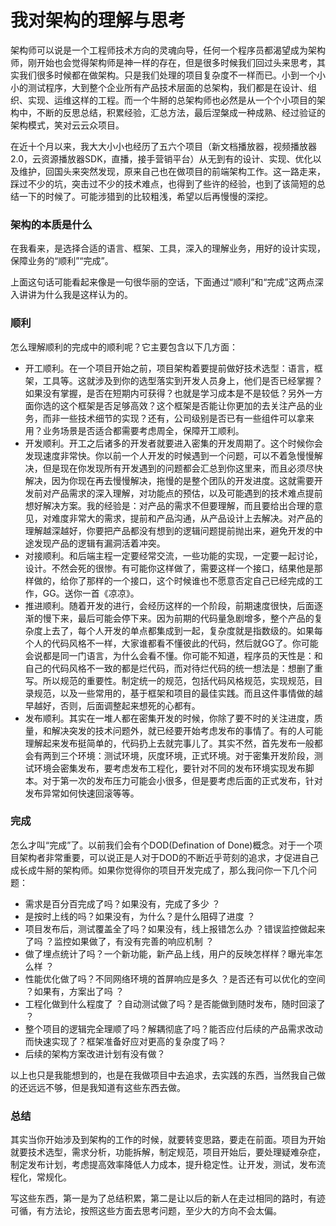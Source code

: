 # 我对架构的理解与思考

架构师可以说是一个工程师技术方向的灵魂向导，任何一个程序员都渴望成为架构师，刚开始也会觉得架构师是神一样的存在，但是很多时候我们回过头来思考，其实我们很多时候都在做架构。只是我们处理的项目复杂度不一样而已。小到一个小小的测试程序，大到整个企业所有产品技术层面的总架构，我们都是在设计、组织、实现、运维这样的工程。而一个牛掰的总架构师也必然是从一个个小项目的架构中，不断的反思总结，积累经验，汇总方法，最后涅槃成一种成熟、经过验证的架构模式，笑对云云众项目。

在近十个月以来，我大大小小也经历了五六个项目（新文档播放器，视频播放器2.0，云资源播放器SDK，直播，接手营销平台）从无到有的设计、实现、优化以及维护，回国头来突然发现，原来自己也在做项目的前端架构工作。这一路走来，踩过不少的坑，突击过不少的技术难点，也得到了些许的经验，也到了该简短的总结一下的时候了。可能涉猎到的比较粗浅，希望以后再慢慢的深挖。

### 架构的本质是什么

在我看来，是选择合适的语言、框架、工具，深入的理解业务，用好的设计实现，保障业务的“顺利”“完成”。

上面这句话可能看起来像是一句很华丽的空话，下面通过“顺利”和“完成”这两点深入讲讲为什么我是这样认为的。

### 顺利

怎么理解顺利的完成中的顺利呢？它主要包含以下几方面：

- 开工顺利。在一个项目开始之前，项目架构着要提前做好技术选型：语言，框架，工具等。这就涉及到你的选型落实到开发人员身上，他们是否已经掌握？如果没有掌握，是否在短期内可获得？也就是学习成本是不是较低？另外一方面你选的这个框架是否足够高效？这个框架是否能让你更加的去关注产品的业务，而非一些技术细节的实现？还有，公司级别是否已有一些组件可以拿来用？业务场景是否适合都需要考虑周全，保障开工顺利。
- 开发顺利。开工之后诸多的开发者就要进入密集的开发周期了。这个时候你会发现速度非常快。你以前一个人开发的时候遇到一个问题，可以不着急慢慢解决，但是现在你发现所有开发遇到的问题都会汇总到你这里来，而且必须尽快解决，因为你现在再去慢慢解决，拖慢的是整个团队的开发进度。这就需要开发前对产品需求的深入理解，对功能点的预估，以及可能遇到的技术难点提前想好解决方案。我的经验是：对产品的需求不但要理解，而且要给出合理的意见，对难度非常大的需求，提前和产品沟通，从产品设计上去解决。对产品的理解越深越好，你要把产品都没有想到的逻辑问题提前抛出来，避免开发的中途发现产品的逻辑有漏洞活着冲突。
- 对接顺利。和后端主程一定要经常交流，一些功能的实现，一定要一起讨论，设计。不然会死的很惨。有可能你这样做了，需要这样一个接口，结果他是那样做的，给你了那样的一个接口，这个时候谁也不愿意否定自己已经完成的工作，GG。送你一首《凉凉》。
- 推进顺利。随着开发的进行，会经历这样的一个阶段，前期速度很快，后面逐渐的慢下来，最后可能会停下来。因为前期的代码量急剧增多，整个产品的复杂度上去了，每个人开发的单点都集成到一起，复杂度就是指数级的。如果每个人的代码风格不一样，大家谁都看不懂彼此的代码，然后就GG了。你可能会说都是同一门语言，为什么会看不懂。你可能不知道，程序员的天性是：和自己的代码风格不一致的都是烂代码，而对待烂代码的统一想法是：想删了重写。所以规范的重要性。制定统一的规范，包括代码风格规范，实现规范，目录规范，以及一些常用的，基于框架和项目的最佳实践。而且这件事情做的越早越好，否则，后面调整起来想死的心都有。
- 发布顺利。其实在一堆人都在密集开发的时候，你除了要不时的关注进度，质量，和解决突发的技术问题外，就已经要开始考虑发布的事情了。有的人可能理解起来发布挺简单的，代码扔上去就完事儿了。其实不然，首先发布一般都会有两到三个环境：测试环境，灰度环境，正式环境。对于密集开发阶段，测试环境会密集发布，要考虑发布工程化，要针对不同的发布环境实现发布脚本。对于第一次的发布压力可能会小很多，但是要考虑后面的正式发布，针对发布异常如何快速回滚等等。

### 完成

怎么才叫“完成”了。以前我们会有个DOD(Defination of Done)概念。对于一个项目架构者非常重要，可以说正是人对于DOD的不断近乎苛刻的追求，才促进自己成长成牛掰的架构师。如果你觉得你的项目开发完成了，那么我问你一下几个问题：

- 需求是百分百完成了吗？如果没有，完成了多少 ？
- 是按时上线的吗？如果没有，为什么？是什么阻碍了进度 ？
- 项目发布后，测试覆盖全了吗？如果没有，线上报错怎么办 ？错误监控做起来了吗 ？监控如果做了，有没有完善的响应机制 ？
- 做了埋点统计了吗？一个新功能，新产品上线，用户的反映怎样样？曝光率怎么样 ？
- 性能优化做了吗？不同网络环境的首屏响应是多久 ？是否还有可以优化的空间 ？如果有，方案出了吗 ？
- 工程化做到什么程度了 ？自动测试做了吗？是否能做到随时发布，随时回滚了 ？
- 整个项目的逻辑完全理顺了吗？解耦彻底了吗？能否应付后续的产品需求改动而快速实现了？框架准备好应对更高的复杂度了吗？
- 后续的架构方案改进计划有没有做？

以上也只是我能想到的，也是在我做项目中去追求，去实践的东西，当然我自己做的还远远不够，但是我知道有这些东西去做。

### 总结

其实当你开始涉及到架构的工作的时候，就要转变思路，要走在前面。项目为开始就要技术选型，需求分析，功能拆解，制定规范，项目开始后，要处理疑难杂症，制定发布计划，考虑提高效率降低人力成本，提升稳定性。让开发，测试，发布流程化，常规化。

写这些东西，第一是为了总结积累，第二是让以后的新人在走过相同的路时，有迹可循，有方法论，按照这些方面去思考问题，至少大的方向不会太偏。
